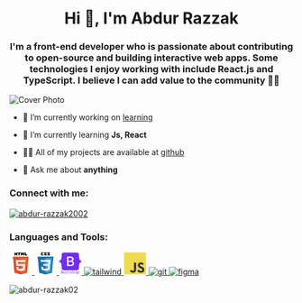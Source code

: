 <h1 align="center">Hi 👋, I'm Abdur Razzak</h1>
<h3 align="center">I'm a front-end developer who is passionate about contributing to open-source and building interactive web apps. Some technologies I enjoy working with include React.js and TypeScript. I believe I can add value to the community 🧑‍💻</h3>

![Cover Photo](https://media.licdn.com/dms/image/v2/D5616AQGRBJiCbrj9Bg/profile-displaybackgroundimage-shrink_350_1400/profile-displaybackgroundimage-shrink_350_1400/0/1718800365241?e=1735171200&v=beta&t=nkKsvhNqRP87hUMvrfoHxITysWCMbgbNxL4VNBcN-vE)

- 🔭 I’m currently working on [learning](https://github.com/abdur-razzak02?tab=repositories)

- 🌱 I’m currently learning **Js, React**

- 👨‍💻 All of my projects are available at [github](https://github.com/abdur-razzak02?tab=repositories)

- 💬 Ask me about **anything**


<h3 align="left">Connect with me:</h3>
<p align="left">
<a href="https://linkedin.com/in/abdur-razzak2002" target="blank"><img align="center" src="https://raw.githubusercontent.com/rahuldkjain/github-profile-readme-generator/master/src/images/icons/Social/linked-in-alt.svg" alt="abdur-razzak2002" height="30" width="40" /></a>
</p>

<h3 align="left">Languages and Tools:</h3>
<p align="left"> <a href="https://www.w3.org/html/" target="_blank" rel="noreferrer"> <img src="https://raw.githubusercontent.com/devicons/devicon/master/icons/html5/html5-original-wordmark.svg" alt="html5" width="40" height="40"/> </a> <a href="https://www.w3schools.com/css/" target="_blank" rel="noreferrer"> <img src="https://raw.githubusercontent.com/devicons/devicon/master/icons/css3/css3-original-wordmark.svg" alt="css3" width="40" height="40"/> </a> <a href="https://getbootstrap.com" target="_blank" rel="noreferrer"> <img src="https://raw.githubusercontent.com/devicons/devicon/master/icons/bootstrap/bootstrap-plain-wordmark.svg" alt="bootstrap" width="40" height="40"/> </a> <a href="https://tailwindcss.com/" target="_blank" rel="noreferrer"> <img src="https://www.vectorlogo.zone/logos/tailwindcss/tailwindcss-icon.svg" alt="tailwind" width="40" height="40"/> </a>  <a href="https://developer.mozilla.org/en-US/docs/Web/JavaScript" target="_blank" rel="noreferrer"> <img src="https://raw.githubusercontent.com/devicons/devicon/master/icons/javascript/javascript-original.svg" alt="javascript" width="40" height="40"/> </a> <a href="https://git-scm.com/" target="_blank" rel="noreferrer"> <img src="https://www.vectorlogo.zone/logos/git-scm/git-scm-icon.svg" alt="git" width="40" height="40"/> </a> <a href="https://www.figma.com/" target="_blank" rel="noreferrer"> <img src="https://www.vectorlogo.zone/logos/figma/figma-icon.svg" alt="figma" width="40" height="40"/> </a> </p>
  
<p><img align="center" src="https://github-readme-streak-stats.herokuapp.com/?user=abdur-razzak02&" alt="abdur-razzak02" /></p>
